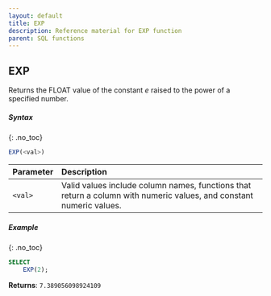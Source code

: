 ```yaml
---
layout: default
title: EXP
description: Reference material for EXP function
parent: SQL functions
---
```


## EXP

Returns the FLOAT value of the constant _e_ raised to the power of a specified number.

##### Syntax
{: .no_toc}

```sql
EXP(<val>)
```

| Parameter | Description                                                                                                         |
| :--------- | :------------------------------------------------------------------------------------------------------------------- |
| `<val>`   | Valid values include column names, functions that return a column with numeric values, and constant numeric values. |

##### Example
{: .no_toc}

```sql
SELECT
    EXP(2);
```

**Returns**: `7.389056098924109`
